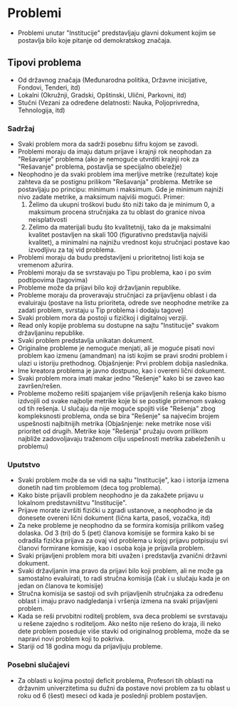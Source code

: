 # Problemi
- Problemi unutar "Institucije" predstavljaju glavni dokument kojim se postavlja bilo koje pitanje od demokratskog značaja.
## Tipovi problema
- Od državnog značaja (Međunarodna politika, Državne inicijative, Fondovi, Tenderi, itd)
- Lokalni (Okružnji, Gradski, Opštinski, Ulični, Parkovni, itd)
- Stučni (Vezani za određene delatnosti: Nauka, Poljoprivredna, Tehnologija, itd)
### Sadržaj
- Svaki problem mora da sadrži posebnu šifru kojom se zavodi.
- Problemi moraju da imaju datum prijave i krajnji rok neophodan za "Rešavanje" problema (ako je nemoguće utvrditi krajnji rok za "Rešavanje" problema, postavlja se specijalno obeležje)
- Neophodno je da svaki problem ima merljive metrike (rezultate) koje zahteva da se postignu prilikom "Rešavanja" problema. Metrike se postavljaju po principu: minimum i maksimum. Gde je minimum najniži nivo zadate metrike, a maksimum najviši mogući. Primer:
  1) Želimo da ukupni troškovi budu što niži tako da je minimum 0, a maksimum procena stručnjaka za tu oblast do granice nivoa neisplativosti
  2) Zelimo da materijali budu što kvalitetniji, tako da je maksimalni kvalitet postavljen na skali 100 (figurativno predstavlja najviši kvalitet), a minimalni na najnižu vrednost koju stručnjaci postave kao izvodljivu za taj vid problema.
- Problemi moraju da budu predstavljeni u prioritetnoj listi koja se vremenom ažurira.
- Problemi moraju da se svrstavaju po Tipu problema, kao i po svim podtipovima (tagovima)
- Probleme može da prijavi bilo koji državljanin republike.
- Probleme moraju da proveravaju stručnjaci za prijavljenu oblast i da evaluiraju (postave na listu prioriteta, odrede sve neophodne metrike za zadati problem, svrstaju u Tip problema i dodaju tagove)
- Svaki problem mora da postoji u fizičkoj i digitalnoj verziji.
- Read only kopije problema su dostupne na sajtu "Institucije" svakom državljaninu republike.
- Svaki problem predstavlja unikatan dokument.
- Originalne probleme je nemoguće menjati, ali je moguće pisati novi problem kao izmenu (amandman) na isti kojim se pravi srodni problem i ulazi u istoriju prethodnog.
  Objašnjenje: Prvi problem dobija naslednika.
- Ime kreatora problema je javno dostpuno, kao i overeni lični dokument.
- Svaki problem mora imati makar jedno "Rešenje" kako bi se zaveo kao završen/rešen.
- Probleme možemo rešiti spajanjem više prijavljenih rešenja kako bismo izdvojili od svake najbolje metrike koje bi se postigle primenom svakog od tih rešenja. U slučaju da nije moguće spojiti više "Rešenja" zbog kompleksnosti problema, onda se bira "Rešenje" sa najvećim brojem uspešnosti najbitnijih metrika (Objašnjenje: neke metrike nose viši prioritet od drugih. Metrike koje "Rešenja" pružaju ovom prilikom najbliže zadovoljavaju traženom cilju uspešnosti metrika zabeleženih u problemu)
### Uputstvo
- Svaki problem može da se vidi na sajtu "Institucije", kao i istorija izmena donetih nad tim problemom (deca tog problema).
- Kako biste prijavili problem neophodno je da zakažete prijavu u lokalnom predstavništvu "Institucije".
- Prijave morate izvršiti fizički u zgradi ustanove, a neophodno je da donesete overeni lični dokument (lična karta, pasoš, vozačka, itd)
- Za neke probleme je neophodno da se formira komisija prilikom vašeg dolaska. Od 3 (tri) do 5 (pet) članova komisije se formira kako bi se odradila fizička prijava za ovaj vid problema u kojoj prijavu potpisuju svi članovi formirane komisije, kao i osoba koja je prijavila problem.
- Svaki prijavljeni problem mora biti uvažen i predstavlja zvanični državni dokument.
- Svaki državljanin ima pravo da prijavi bilo koji problem, ali ne može ga samostalno evaluirati, to radi stručna komisija (čak i u slučaju kada je on jedan on članova te komisije)
- Stručna komisija se sastoji od svih prijavljenih stručnjaka za određenu oblast i imaju pravo nadgledanja i vršenja izmena na svaki prijavljeni problem.
- Kada se reši prvobitni roditelj problem, sva deca problemi se svrstavaju u rešene zajedno s roditeljom. Ako nešto nije rešeno do kraja, ili neko dete problem poseduje više stavki od originalnog problema, može da se napravi novi problem koji to pokriva.
- Stariji od 18 godina mogu da prijavljuju probleme.
### Posebni slučajevi
- Za oblasti u kojima postoji deficit problema, Profesori tih oblasti na državnim univerzitetima su dužni da postave novi problem za tu oblast u roku od 6 (šest) meseci od kada je poslednji problem postavljen.
